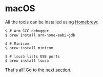 # macOS

All the tools can be installed using [Homebrew]:

[Homebrew]: http://brew.sh/

``` console
$ # Arm GCC debugger
$ brew install arm-none-eabi-gdb

$ # Minicom
$ brew install minicom

$ # lsusb lists USB ports
$ brew install lsusb
```

That's all! Go to the [next section].

[next section]: verify.md
